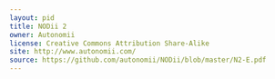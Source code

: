 ```yaml
---
layout: pid
title: NODii 2
owner: Autonomii
license: Creative Commons Attribution Share-Alike
site: http://www.autonomii.com/
source: https://github.com/autonomii/NODii/blob/master/N2-E.pdf
---
```

